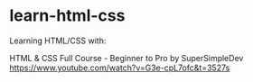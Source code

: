 # learn-html-css
Learning HTML/CSS with:

HTML & CSS Full Course - Beginner to Pro by SuperSimpleDev
https://www.youtube.com/watch?v=G3e-cpL7ofc&t=3527s
